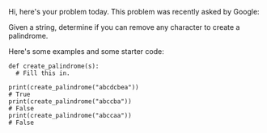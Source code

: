 Hi, here's your problem today. This problem was recently asked by Google:

Given a string, determine if you can remove any character to create a palindrome.

Here's some examples and some starter code:
```
def create_palindrome(s):
  # Fill this in.

print(create_palindrome("abcdcbea"))
# True
print(create_palindrome("abccba"))
# False
print(create_palindrome("abccaa"))
# False
```
